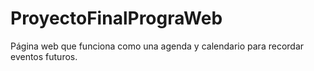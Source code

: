 # ProyectoFinalPrograWeb
Página web que funciona como una agenda y calendario para recordar eventos futuros.
